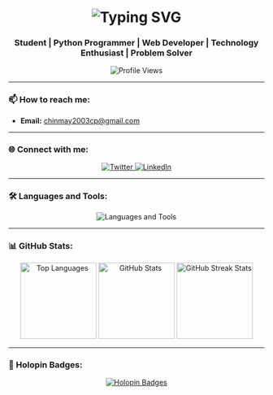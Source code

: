 <h1 align="center">
  <img src="https://readme-typing-svg.herokuapp.com?font=Fira+Code&size=32&pause=1000&color=3BEFE3&center=true&width=1000&lines=Hi+%F0%9F%91%8B%2C+I+am+Chinmay+Phanasgaonkar" alt="Typing SVG" />
</h1>

<h3 align="center">Student | Python Programmer | Web Developer | Technology Enthusiast | Problem Solver</h3>

<p align="center">
  <img src="https://komarev.com/ghpvc/?username=Chin-ma&label=Profile%20views&color=0e75b6&style=flat" alt="Profile Views" />
</p>

---

### 📫 How to reach me:
- **Email:** [chinmay2003cp@gmail.com](mailto:chinmay2003cp@gmail.com)

---

### 🌐 Connect with me:
<p align="center">
  <a href="https://twitter.com/CPhanasgaonkar" target="_blank">
    <img src="https://img.shields.io/badge/Twitter-%231DA1F2.svg?style=for-the-badge&logo=twitter&logoColor=white" alt="Twitter" />
  </a>
  <a href="https://www.linkedin.com/in/chinmay-phanasgaonkar-3197671a7/" target="_blank">
    <img src="https://img.shields.io/badge/LinkedIn-%230077B5.svg?style=for-the-badge&logo=linkedin&logoColor=white" alt="LinkedIn" />
  </a>
</p>

---

### 🛠️ Languages and Tools:
<p align="center">
  <img src="https://skillicons.dev/icons?i=bootstrap,c,cpp,css,html,js,mysql,php,python,react" alt="Languages and Tools" />
</p>

---

### 📊 GitHub Stats:
<div align="center">
  <img src="https://github-readme-stats.vercel.app/api/top-langs?username=Chin-ma&show_icons=true&locale=en&layout=compact&theme=radical" alt="Top Languages" height="150" />
  <img src="https://github-readme-stats.vercel.app/api?username=Chin-ma&show_icons=true&locale=en&theme=radical" alt="GitHub Stats" height="150" />
  <img src="https://github-readme-streak-stats.herokuapp.com/?username=Chin-ma&theme=radical" alt="GitHub Streak Stats" height="150" />
</div>

---

### 🏅 Holopin Badges:
<p align="center">
  <a href="https://holopin.io/@chinma">
    <img src="https://holopin.me/chinma" alt="Holopin Badges" />
  </a>
</p>

